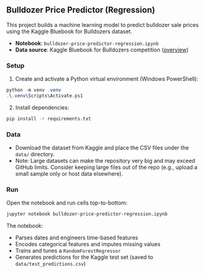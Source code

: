 
## Bulldozer Price Predictor (Regression)

This project builds a machine learning model to predict bulldozer sale prices using the Kaggle Bluebook for Bulldozers dataset.

- **Notebook**: `bulldozer-price-predictor-regression.ipynb`
- **Data source**: Kaggle Bluebook for Bulldozers competition
  ([overview](https://www.kaggle.com/competitions/bluebook-for-bulldozers/overview))

### Setup

1) Create and activate a Python virtual environment (Windows PowerShell):

```powershell
python -m venv .venv
.\.venv\Scripts\Activate.ps1
```

2) Install dependencies:

```bash
pip install -r requirements.txt
```

### Data

- Download the dataset from Kaggle and place the CSV files under the `data/` directory.
- Note: Large datasets can make the repository very big and may exceed GitHub limits. Consider keeping large files out of the repo (e.g., upload a small sample only or host data elsewhere).

### Run

Open the notebook and run cells top-to-bottom:

```bash
jupyter notebook bulldozer-price-predictor-regression.ipynb
```

The notebook:
- Parses dates and engineers time-based features
- Encodes categorical features and imputes missing values
- Trains and tunes a `RandomForestRegressor`
- Generates predictions for the Kaggle test set (saved to `data/test_predictions.csv`)
